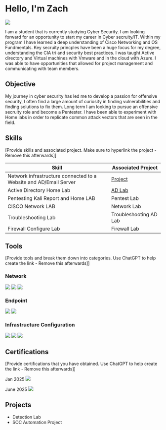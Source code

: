 # Hello, I'm Zach
<a href="https://www.linkedin.com/in/zachary-johnston-b91998307?utm_source=share&utm_campaign=share_via&utm_content=profile&utm_medium=ios_app"><img src="https://img.shields.io/badge/-LinkedIn-0072b1?&style=for-the-badge&logo=linkedin&logoColor=white" /></a>


I am a student that is currently studying Cyber Security. I am looking forward for an opportunity to start my career in Cyber secruity/IT. Within my program I have learned a deep understanding of Cisco Networking and OS Fundmentals. Key secruity princples have been a huge focus for my degree, understanding the CIA tri and security best practices. I was taught Active directory and Virtual machines with Vmware and in the cloud with Azure.  I was able to have opportunities that allowed for project management and communicating with team members. 

## Objective


My journey in cyber security has led me to develop a passion for offensive security, I often find a large amount of curiosity in finding vulnerabilities and finding solutions to fix them. Long term I am looking to pursue an offensive secruity role and become a Pentester. I have been able to experiment with Home labs in order to replicate common attack vectors that are seen in the field. 

## Skills
[Provide skills and associated project. Make sure to hyperlink the project - Remove this afterwards]]

| Skill                                         | Associated Project         |
|-----------------------------------------------|----------------------------|
| Network infrastructure connected to a Website and AD/Email Server        | <a href="https://google.com">Project</a>|
| Active Directory Home Lab | <a href="https://google.com">AD Lab</a>|
| Pentesting Kali Report and Home LAB| Pentest Lab|
| CISCO Network LAB     | Network Lab|
| Troubleshooting Lab| Troubleshooting AD Lab|
| Firewall Configure Lab| Firewall Lab|

## Tools
[Provide tools and break them down into categories. Use ChatGPT to help create the link - Remove this afterwards]]

### Network
<div>
    <img src="https://img.shields.io/badge/-Wireshark-1679A7?&style=for-the-badge&logo=Wireshark&logoColor=white" />
    <img src="https://img.shields.io/badge/-Suricata-EF3B2D?&style=for-the-badge&logo=Suricata&logoColor=white" />
    <img src="https://img.shields.io/badge/-Zeek-777BB4?&style=for-the-badge&logo=Zeek&logoColor=white" />
</div>

### Endpoint
<div>
    <img src="https://img.shields.io/badge/-Microsoft_Defender_for_Endpoint-00A4EF?&style=for-the-badge&logo=Microsoft&logoColor=white" />
    <img src="https://img.shields.io/badge/-Velociraptor-4B275F?&style=for-the-badge&logo=Velociraptor&logoColor=white" />
</div>

### Infrastructure Configuration
<div>
    <img src="https://img.shields.io/badge/-Active Directory-0078D4?&style=for-the-badge&logo=Microsoft&logoColor=white" />
    <img src="https://img.shields.io/badge/-Splunk-000000?&style=for-the-badge&logo=Splunk&logoColor=white" />
    <img src="https://img.shields.io/badge/-Elastic-005571?&style=for-the-badge&logo=Elastic&logoColor=white" />
</div>

## Certifications
[Provide certifications that you have obtained. Use ChatGPT to help create the link - Remove this afterwards]]
<div>
Jan 2025 <img src="https://img.shields.io/badge/-Security%2B-FF0000?&style=for-the-badge&logo=CompTIA&logoColor=white" />
    
June 2025 <img src="https://img.shields.io/badge/-CCNA-0066CC?&style=for-the-badge&logo=cisco&logoColor=white" />
</div>

## Projects
- Detection Lab
- SOC Automation Project
